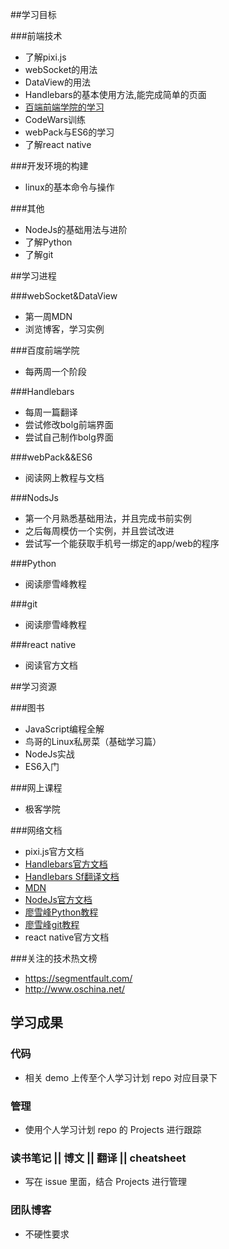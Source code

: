 ##学习目标

###前端技术

- 了解pixi.js
- webSocket的用法
- DataView的用法
- Handlebars的基本使用方法,能完成简单的页面
- [百端前端学院的学习](http://ife.baidu.com/task/all)
- CodeWars训练
- webPack与ES6的学习
- 了解react native

###开发环境的构建

- linux的基本命令与操作

###其他

- NodeJs的基础用法与进阶
- 了解Python
- 了解git

##学习进程

###webSocket&DataView

- 第一周MDN
- 浏览博客，学习实例

###百度前端学院

- 每两周一个阶段

###Handlebars

- 每周一篇翻译
- 尝试修改bolg前端界面
- 尝试自己制作bolg界面

###webPack&&ES6

- 阅读网上教程与文档

###NodsJs

- 第一个月熟悉基础用法，并且完成书前实例
- 之后每周模仿一个实例，并且尝试改进
- 尝试写一个能获取手机号一绑定的app/web的程序

###Python

- 阅读廖雪峰教程

###git

- 阅读廖雪峰教程

###react native

- 阅读官方文档

##学习资源

###图书

- JavaScript编程全解
- 鸟哥的Linux私房菜（基础学习篇）
- NodeJs实战
- ES6入门

###网上课程

- 极客学院

###网络文档

- pixi.js官方文档
- [Handlebars官方文档](http://handlebarsjs.com/)
- [Handlebars Sf翻译文档](https://segmentfault.com/a/1190000000342636)
- [MDN](https://developer.mozilla.org/zh-CN/docs/Web/JavaScript/Reference/Global_Objects/DataView)
- [NodeJs官方文档](https://nodejs.org/en/docs/)
- [廖雪峰Python教程](www.liaoxuefeng.com/wiki/0014316089557264a6b348958f449949df42a6d3a2e542c000/)
- [廖雪峰git教程](http://www.liaoxuefeng.com/wiki/0013739516305929606dd18361248578c67b8067c8c017b000)
- react native官方文档

###关注的技术热文榜

- https://segmentfault.com/
- http://www.oschina.net/

## 学习成果

### 代码
- 相关 demo 上传至个人学习计划 repo 对应目录下

### 管理
- 使用个人学习计划 repo 的 Projects 进行跟踪

### 读书笔记 || 博文 || 翻译 || cheatsheet
- 写在 issue 里面，结合 Projects 进行管理

### 团队博客
- 不硬性要求


